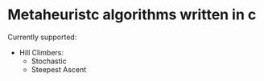 # Metaheuristc algorithms written in c
Currently supported:
-   Hill Climbers:
    -   Stochastic
    -   Steepest Ascent